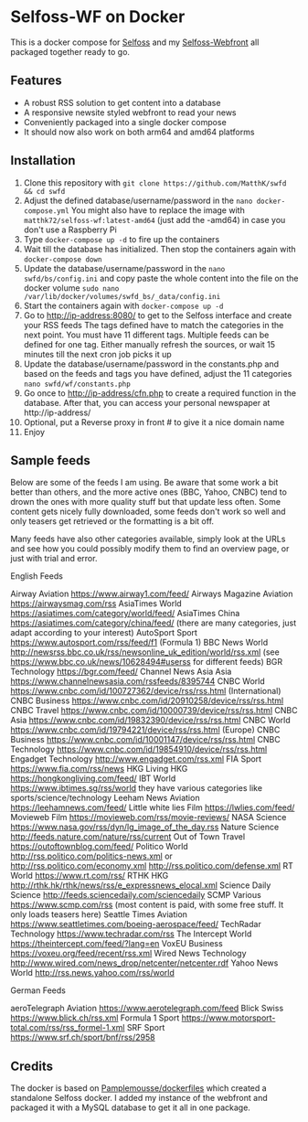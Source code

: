 # Selfoss-WF on Docker
This is a docker compose for [Selfoss](https://github.com/fossar/selfoss) and my [Selfoss-Webfront](https://github.com/MatthK/Selfoss-Webfront) all packaged together ready to go.

## Features
- A robust RSS solution to get content into a database
- A responsive newsite styled webfront to read your news
- Conveniently packaged into a single docker compose 
- It should now also work on both arm64 and amd64 platforms

## Installation

1.  Clone this repository with `git clone https://github.com/MatthK/swfd && cd swfd`
2.  Adjust the defined database/username/password in the `nano docker-compose.yml`
    You might also have to replace the image with `matthk72/selfoss-wf:latest-amd64` (just add the -amd64) in case you don't use a Raspberry Pi
3.  Type `docker-compose up -d` to fire up the containers 
3.  Wait till the database has initialized. Then stop the containers again with `docker-compose down`
3.  Update the database/username/password in the `nano swfd/bs/config.ini` and copy paste the whole content into the file on the docker volume
    `sudo nano /var/lib/docker/volumes/swfd_bs/_data/config.ini`
5.  Start the containers again with `docker-compose up -d`
6.  Go to <http://ip-address:8080/> to get to the Selfoss interface and create your RSS feeds
    The tags defined have to match the categories in the next point. You must have 11 different tags. Multiple feeds can be defined for one tag. Either manually refresh the sources, or wait 15 minutes till the next cron job picks it up
7.  Update the database/username/password in the constants.php and based on the feeds and tags you have defined, adjust the 11 categories
    `nano swfd/wf/constants.php`
8.  Go once to <http://ip-address/cfn.php> to create a required function in the database. After that, you can access your personal newspaper at http://ip-address/
9.  Optional, put a Reverse proxy in front # to give it a nice domain name
10. Enjoy

## Sample feeds

Below are some of the feeds I am using. Be aware that some work a bit better than others, and the more active ones (BBC, Yahoo, CNBC) tend to drown the ones with more quality stuff but that update less often. Some content gets nicely fully downloaded, some feeds don't work so well and only teasers get retrieved or the formatting is a bit off.

Many feeds have also other categories available, simply look at the URLs and see how you could possibly modify them to find an overview page, or just with trial and error.

English Feeds

Airway				Aviation		https://www.airway1.com/feed/
Airways Magazine	Aviation		https://airwaysmag.com/rss
AsiaTimes			World			https://asiatimes.com/category/world/feed/
AsiaTimes			China			https://asiatimes.com/category/china/feed/  (there are many categories, just adapt according to your interest)
AutoSport			Sport			https://www.autosport.com/rss/feed/f1 (Formula 1)
BBC News			World			http://newsrss.bbc.co.uk/rss/newsonline_uk_edition/world/rss.xml  (see https://www.bbc.co.uk/news/10628494#userss for different feeds)
BGR					Technology		https://bgr.com/feed/
Channel News Asia	Asia			https://www.channelnewsasia.com/rssfeeds/8395744
CNBC				World			https://www.cnbc.com/id/100727362/device/rss/rss.html (International)
CNBC				Business		https://www.cnbc.com/id/20910258/device/rss/rss.html
CNBC				Travel			https://www.cnbc.com/id/10000739/device/rss/rss.html
CNBC				Asia			https://www.cnbc.com/id/19832390/device/rss/rss.html
CNBC				World			https://www.cnbc.com/id/19794221/device/rss/rss.html (Europe)
CNBC			    Business		https://www.cnbc.com/id/10001147/device/rss/rss.html
CNBC				Technology		https://www.cnbc.com/id/19854910/device/rss/rss.html
Engadget			Technology		http://www.engadget.com/rss.xml
FIA					Sport			https://www.fia.com/rss/news
HKG Living			HKG				https://hongkongliving.com/feed/
IBT					World			https://www.ibtimes.sg/rss/world  they have various categories like sports/science/technology 
Leeham News			Aviation		https://leehamnews.com/feed/
Little white lies	Film			https://lwlies.com/feed/
Movieweb			Film			https://movieweb.com/rss/movie-reviews/
NASA				Science			https://www.nasa.gov/rss/dyn/lg_image_of_the_day.rss
Nature				Science			http://feeds.nature.com/nature/rss/current
Out of Town			Travel			https://outoftownblog.com/feed/
Politico			World			http://rss.politico.com/politics-news.xml    or http://rss.politico.com/economy.xml http://rss.politico.com/defense.xml
RT					World			https://www.rt.com/rss/
RTHK				HKG				http://rthk.hk/rthk/news/rss/e_expressnews_elocal.xml
Science Daily		Science			http://feeds.sciencedaily.com/sciencedaily
SCMP				Various			https://www.scmp.com/rss (most content is paid, with some free stuff. It only loads teasers here)
Seattle Times		Aviation		https://www.seattletimes.com/boeing-aerospace/feed/
TechRadar			Technology		https://www.techradar.com/rss
The Intercept		World			https://theintercept.com/feed/?lang=en
VoxEU				Business		https://voxeu.org/feed/recent/rss.xml
Wired News			Technology		http://www.wired.com/news_drop/netcenter/netcenter.rdf
Yahoo News			World			http://rss.news.yahoo.com/rss/world

German Feeds

aeroTelegraph		Aviation		https://www.aerotelegraph.com/feed
Blick				Swiss			https://www.blick.ch/rss.xml
Formula 1			Sport			https://www.motorsport-total.com/rss/rss_formel-1.xml
SRF					Sport			https://www.srf.ch/sport/bnf/rss/2958


## Credits
The docker is based on [Pamplemousse/dockerfiles](https://github.com/Pamplemousse/dockerfiles/tree/master/selfoss) which created a standalone Selfoss docker. I added my instance of the webfront and packaged it with a MySQL database to get it all in one package.
